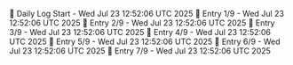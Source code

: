 📅 Daily Log Start - Wed Jul 23 12:52:06 UTC 2025
📌 Entry 1/9 - Wed Jul 23 12:52:06 UTC 2025
📌 Entry 2/9 - Wed Jul 23 12:52:06 UTC 2025
📌 Entry 3/9 - Wed Jul 23 12:52:06 UTC 2025
📌 Entry 4/9 - Wed Jul 23 12:52:06 UTC 2025
📌 Entry 5/9 - Wed Jul 23 12:52:06 UTC 2025
📌 Entry 6/9 - Wed Jul 23 12:52:06 UTC 2025
📌 Entry 7/9 - Wed Jul 23 12:52:06 UTC 2025
